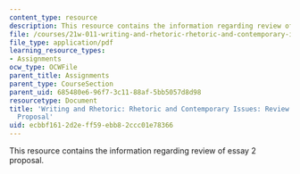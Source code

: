```yaml
---
content_type: resource
description: This resource contains the information regarding review of essay 2 proposal.
file: /courses/21w-011-writing-and-rhetoric-rhetoric-and-contemporary-issues-fall-2015/ecbbf1612d2eff59ebb82ccc01e78366_MIT21W_011F15_essay2pro.pdf
file_type: application/pdf
learning_resource_types:
- Assignments
ocw_type: OCWFile
parent_title: Assignments
parent_type: CourseSection
parent_uid: 685480e6-96f7-3c11-88af-5bb5057d8d98
resourcetype: Document
title: 'Writing and Rhetoric: Rhetoric and Contemporary Issues: Review of Essay 2
  Proposal'
uid: ecbbf161-2d2e-ff59-ebb8-2ccc01e78366
---
```

This resource contains the information regarding review of essay 2 proposal.

